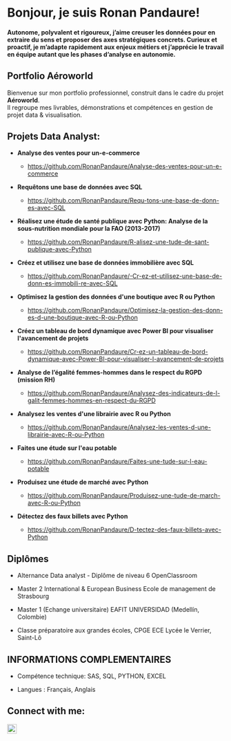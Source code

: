 <h1>Bonjour, je suis Ronan Pandaure! <br/>
<h4> Autonome, polyvalent et rigoureux, j’aime creuser les données pour en extraire du sens et proposer des axes stratégiques concrets. Curieux et proactif, je m’adapte rapidement aux enjeux métiers et j’apprécie le travail en équipe autant que les phases d’analyse en autonomie. </h4>

<h2> Portfolio Aéroworld </h2>

Bienvenue sur mon portfolio professionnel, construit dans le cadre du projet **Aéroworld**.  
Il regroupe mes livrables, démonstrations et compétences en gestion de projet data & visualisation.


<h2> Projets Data Analyst:</h2>

- <b>Analyse des ventes pour un-e-commerce</b>
  - https://github.com/RonanPandaure/Analyse-des-ventes-pour-un-e-commerce

- <b>Requêtons une base de données avec SQL</b>
  - https://github.com/RonanPandaure/Requ-tons-une-base-de-donn-es-avec-SQL

- <b>Réalisez une étude de santé publique avec Python: Analyse de la sous-nutrition mondiale pour la FAO (2013-2017)</b>
  - https://github.com/RonanPandaure/R-alisez-une-tude-de-sant-publique-avec-Python

- <b>Créez et utilisez une base de données immobilière avec SQL</b>
  - https://github.com/RonanPandaure/-Cr-ez-et-utilisez-une-base-de-donn-es-immobili-re-avec-SQL

- <b> Optimisez la gestion des données d'une boutique avec R ou Python</b>
  - https://github.com/RonanPandaure/Optimisez-la-gestion-des-donn-es-d-une-boutique-avec-R-ou-Python

- <b>Créez un tableau de bord dynamique avec Power BI pour visualiser l'avancement de projets</b>
  - https://github.com/RonanPandaure/Cr-ez-un-tableau-de-bord-dynamique-avec-Power-BI-pour-visualiser-l-avancement-de-projets

- <b>Analyse de l’égalité femmes-hommes dans le respect du RGPD (mission RH)</b>
  - https://github.com/RonanPandaure/Analysez-des-indicateurs-de-l-galit-femmes-hommes-en-respect-du-RGPD

- <b>Analysez les ventes d'une librairie avec R ou Python</b>
  - https://github.com/RonanPandaure/Analysez-les-ventes-d-une-librairie-avec-R-ou-Python

- <b>Faites une étude sur l'eau potable</b>
  - https://github.com/RonanPandaure/Faites-une-tude-sur-l-eau-potable

- <b>Produisez une étude de marché avec Python</b>
  - https://github.com/RonanPandaure/Produisez-une-tude-de-march-avec-R-ou-Python

- <b>Détectez des faux billets avec Python</b>
  - https://github.com/RonanPandaure/D-tectez-des-faux-billets-avec-Python

 



<h2> Diplômes</h2>

- Alternance Data analyst - Diplôme de niveau 6
OpenClassroom

- Master 2 International & European Business
Ecole de management de Strasbourg

- Master 1 (Echange universitaire)
EAFIT UNIVERSIDAD (Medellín, Colombie)

- Classe préparatoire aux grandes écoles, CPGE ECE
Lycée le Verrier, Saint-Lô

<h2> INFORMATIONS COMPLEMENTAIRES </h2>

- Compétence technique: SAS, SQL, PYTHON, EXCEL
  
- Langues : Français, Anglais



<h2> Connect with me:</h2>

[<img align="left" alt="JoshMadakor | LinkedIn" width="22px" src="https://cdn.jsdelivr.net/npm/simple-icons@v3/icons/linkedin.svg" />][linkedin]

[linkedin]: https://linkedin.com/in/joshmadakor
